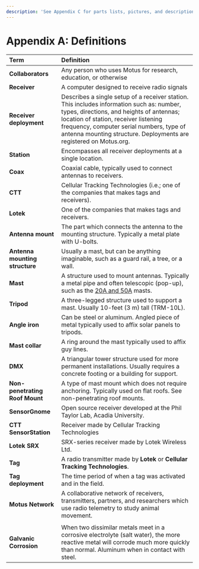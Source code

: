 ```yaml
---
description: 'See Appendix C for parts lists, pictures, and descriptions'
---
```


# Appendix A: Definitions

| Term | Definition |
| :--- | :--- |
| **Collaborators** | Any person who uses Motus for research, education, or otherwise |
| **Receiver** | A computer designed to receive radio signals |
| **Receiver deployment** | Describes a single setup of a receiver station. This includes information such as: number, types, directions, and heights of antennas; location of station, receiver listening frequency, computer serial numbers, type of antenna mounting structure. Deployments are registered on Motus.org. |
| **Station** | Encompasses all receiver deployments at a single location. |
| **Coax** | Coaxial cable, typically used to connect antennas to receivers. |
| **CTT** | Cellular Tracking Technologies \(i.e.; one of the companies that makes tags and receivers\). |
| **Lotek** | One of the companies that makes tags and receivers. |
| **Antenna mount** | The part which connects the antenna to the mounting structure. Typically a metal plate with U-bolts. |
| **Antenna mounting structure** | Usually a mast, but can be anything imaginable, such as a guard rail, a tree, or a wall. |
| **Mast** | A structure used to mount antennas. Typically a metal pipe and often telescopic \(pop-up\), such as the [20A and 50A](http://wadeantenna.com/wp-content/uploads/2019/07/SPEC0047_C01_POP-UP-MAST_MCN0115.pdf) masts. |
| **Tripod** | A three-legged structure used to support a mast. Usually 10-feet \(3 m\) tall \(TRM-10L\). |
| **Angle iron** | Can be steel or aluminum. Angled piece of metal typically used to affix solar panels to tripods. |
| **Mast collar** | A ring around the mast typically used to affix guy lines. |
| **DMX** | A triangular tower structure used for more permanent installations. Usually requires a concrete footing or a building for support. |
| **Non-penetrating Roof Mount** | A type of mast mount which does not require anchoring. Typically used on flat roofs. See non-penetrating roof mounts. |
| **SensorGnome** | Open source receiver developed at the Phil Taylor Lab, Acadia University. |
| **CTT SensorStation** | Receiver made by Cellular Tracking Technologies |
| **Lotek SRX** | SRX-series receiver made by Lotek Wireless Ltd. |
| **Tag** | A radio transmitter made by **Lotek** or **Cellular Tracking Technologies**. |
| **Tag deployment** | The time period of when a tag was activated and in the field. |
| **Motus Network** | A collaborative network of receivers, transmitters, partners, and researchers which use radio telemetry to study animal movement. |
|  |  |
| **Galvanic Corrosion** | When two dissimilar metals meet in a corrosive electrolyte \(salt water\), the more reactive metal will corrode much more quickly than normal. Aluminum when in contact with steel. |

